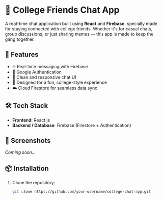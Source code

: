 # 📱 College Friends Chat App

A real-time chat application built using **React** and **Firebase**, specially made for staying connected with college friends. Whether it's for casual chats, group discussions, or just sharing memes — this app is made to keep the gang together.

## 🚀 Features

- 🔥 Real-time messaging with Firebase
- 🔐 Google Authentication
- 💬 Clean and responsive chat UI
- 🎯 Designed for a fun, college-style experience
- ☁️ Cloud Firestore for seamless data sync

## 🛠️ Tech Stack

- **Frontend**: React.js
- **Backend / Database**: Firebase (Firestore + Authentication)

## 📸 Screenshots

*Coming soon...*

## 📦 Installation

1. Clone the repository:
   ```bash
   git clone https://github.com/your-username/college-chat-app.git
  ```

